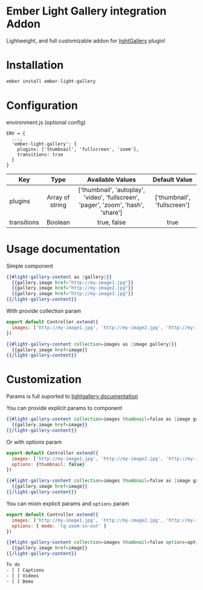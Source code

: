 # Ember Light Gallery integration Addon

Lightweight, and full customizable addon for [lightGallery](http://sachinchoolur.github.io/lightGallery/) plugin!

# Installation
```bash
ember install ember-light-gallery
```

# Configuration
environment.js (optional config)

```
ENV = {
  ...,
  'ember-light-gallery': {
    plugins: ['thumbnail', 'fullscreen', 'zoom'],
    transitions: true
  }
}
```

| Key           | Type             | Available Values  | Default Value |
| ------------- |:----------------:|:-----------------:|:-------------:|
| plugins       | Array of string  |  ['thumbnail', 'autoplay', 'video', 'fullscreen', 'pager', 'zoom', 'hash', 'share'] | ['thumbnail', 'fullscreen']
| transitions   | Boolean| true, false | true


# Usage documentation

Simple component

```hbs
{{#light-gallery-content as |gallery|}}
  {{gallery.image href="http://my-image1.jpg"}}
  {{gallery.image href="http://my-image2.jpg"}}
  {{gallery.image href="http://my-image3.jpg"}}
{{/light-gallery-content}}
```

With provide collection param
```js
export default Controller.extend({
  images: ['http://my-image1.jpg', 'http://my-image2.jpg', 'http://my-image3.jpg']
})
```

```hbs
{{#light-gallery-content collection=images as |image gallery|}}
  {{gallery.image href=image}}
{{/light-gallery-content}}
```

# Customization

Params is full suported to [lightgallery documentation](http://sachinchoolur.github.io/lightGallery/docs/api.html)

You can provide explicit params to component
```hbs
{{#light-gallery-content collection=images thumbnail=false as |image gallery|}}
  {{gallery.image href=image}}
{{/light-gallery-content}}
```

Or with options param
```js
export default Controller.extend({
  images: ['http://my-image1.jpg', 'http://my-image2.jpg', 'http://my-image3.jpg'],
  options: {thumbnail: false}
})
```
```hbs
{{#light-gallery-content collection=images thumbnail=false as |image gallery|}}
  {{gallery.image href=image}}
{{/light-gallery-content}}
```

You can mixin explicit params and `options` param
```js
export default Controller.extend({
  images: ['http://my-image1.jpg', 'http://my-image2.jpg', 'http://my-image3.jpg'],
  options: { mode: 'lg-zoom-in-out' }
})
```
```hbs
{{#light-gallery-content collection=images thumbnail=false options=options as |image gallery|}}
  {{gallery.image href=image}}
{{/light-gallery-content}}

To do
- [ ] Captions
- [ ] Videos
- [ ] Demo